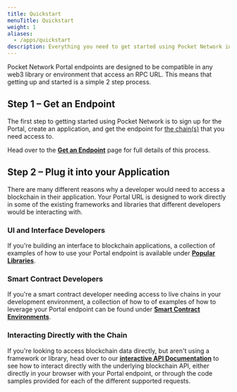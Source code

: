 ```yaml
---
title: Quickstart
menuTitle: Quickstart
weight: 1
aliases:
  - /apps/quickstart
description: Everything you need to get started using Pocket Network in your application.
---
```


Pocket Network Portal endpoints are designed to be compatible in any
web3 library or environment that access an RPC URL. This means that
getting up and started is a simple 2 step process.

## Step 1 – Get an Endpoint

The first step to getting started using Pocket Network is to sign up for the
Portal, create an application, and get the endpoint for [the
chain(s)](/supported-blockchains/) that you need access to.

Head over to the **[Get an Endpoint](/apps/get-endpoint)** page for full
details of this process.

## Step 2 – Plug it into your Application

There are many different reasons why a developer would need to access
a blockchain in their application. Your Portal URL is designed to work
directly in some of the existing frameworks and libraries that different
developers would be interacting with.

### UI and Interface Developers

If you're building an interface to blockchain applications, a collection of
examples of how to use your Portal endpoint is available under **[Popular
Libraries](/apps/libraries/)**.

### Smart Contract Developers

If you're a smart contract developer needing access to live chains in your
development environment, a collection of how to of examples of how to leverage
your Portal endpoint can be found under **[Smart Contract
Environments](/apps/smart-contract-environments/)**.

### Interacting Directly with the Chain

If you're looking to access blockchain data directly, but aren't using a
framework or library, head over to our **[interactive API
Documentation](/api-docs/ethereum)** to see how to interact directly with the
underlying blockchain API, either directly in your browser with your Portal
endpoint, or through the code samples provided for each of the different
supported requests.

